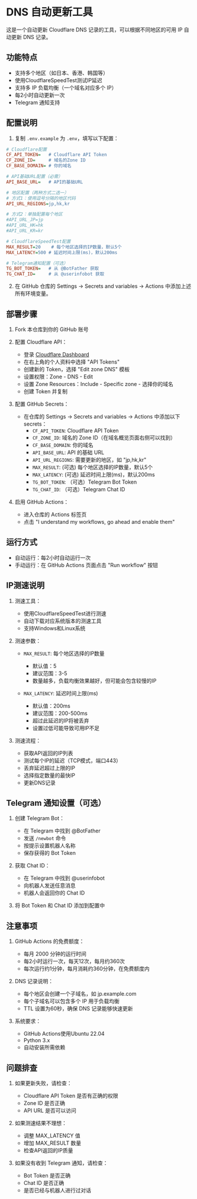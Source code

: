 # DNS 自动更新工具

这是一个自动更新 Cloudflare DNS 记录的工具，可以根据不同地区的可用 IP 自动更新 DNS 记录。

## 功能特点

- 支持多个地区（如日本、香港、韩国等）
- 使用CloudflareSpeedTest测试IP延迟
- 支持多 IP 负载均衡（一个域名对应多个 IP）
- 每2小时自动更新一次
- Telegram 通知支持

## 配置说明

1. 复制 `.env.example` 为 `.env`，填写以下配置：

```ini
# Cloudflare配置
CF_API_TOKEN=   # Cloudflare API Token
CF_ZONE_ID=     # 域名的Zone ID
CF_BASE_DOMAIN= # 你的域名

# API基础URL配置（必需）
API_BASE_URL=   # API的基础URL

# 地区配置（两种方式二选一）
# 方式1：使用逗号分隔的地区代码
API_URL_REGIONS=jp,hk,kr

# 方式2：单独配置每个地区
#API_URL_JP=jp
#API_URL_HK=hk
#API_URL_KR=kr

# CloudflareSpeedTest配置
MAX_RESULT=20    # 每个地区选择的IP数量，默认5个
MAX_LATENCY=500 # 延迟时间上限(ms)，默认200ms

# Telegram通知配置（可选）
TG_BOT_TOKEN=   # 从 @BotFather 获取
TG_CHAT_ID=     # 从 @userinfobot 获取
```

2. 在 GitHub 仓库的 Settings -> Secrets and variables -> Actions 中添加上述所有环境变量。

## 部署步骤

1. Fork 本仓库到你的 GitHub 账号

2. 配置 Cloudflare API：
   - 登录 [Cloudflare Dashboard](https://dash.cloudflare.com)
   - 在右上角的个人资料中选择 "API Tokens"
   - 创建新的 Token，选择 "Edit zone DNS" 模板
   - 设置权限：Zone - DNS - Edit
   - 设置 Zone Resources：Include - Specific zone - 选择你的域名
   - 创建 Token 并复制

3. 配置 GitHub Secrets：
   - 在仓库的 Settings -> Secrets and variables -> Actions 中添加以下 secrets：
     - `CF_API_TOKEN`: Cloudflare API Token
     - `CF_ZONE_ID`: 域名的 Zone ID（在域名概览页面右侧可以找到）
     - `CF_BASE_DOMAIN`: 你的域名
     - `API_BASE_URL`: API 的基础 URL
     - `API_URL_REGIONS`: 需要更新的地区，如 "jp,hk,kr"
     - `MAX_RESULT`: (可选) 每个地区选择的IP数量，默认5个
     - `MAX_LATENCY`: (可选) 延迟时间上限(ms)，默认200ms
     - `TG_BOT_TOKEN`: （可选）Telegram Bot Token
     - `TG_CHAT_ID`: （可选）Telegram Chat ID

4. 启用 GitHub Actions：
   - 进入仓库的 Actions 标签页
   - 点击 "I understand my workflows, go ahead and enable them"

## 运行方式

- 自动运行：每2小时自动运行一次
- 手动运行：在 GitHub Actions 页面点击 "Run workflow" 按钮

## IP测速说明

1. 测速工具：
   - 使用CloudflareSpeedTest进行测速
   - 自动下载对应系统版本的测速工具
   - 支持Windows和Linux系统

2. 测速参数：
   - `MAX_RESULT`: 每个地区选择的IP数量
     * 默认值：5
     * 建议范围：3-5
     * 数量越多，负载均衡效果越好，但可能会包含较慢的IP
   
   - `MAX_LATENCY`: 延迟时间上限(ms)
     * 默认值：200ms
     * 建议范围：200-500ms
     * 超过此延迟的IP将被丢弃
     * 设置过低可能导致可用IP不足

3. 测速流程：
   - 获取API返回的IP列表
   - 测试每个IP的延迟（TCP模式，端口443）
   - 丢弃延迟超过上限的IP
   - 选择指定数量的最快IP
   - 更新DNS记录

## Telegram 通知设置（可选）

1. 创建 Telegram Bot：
   - 在 Telegram 中找到 @BotFather
   - 发送 `/newbot` 命令
   - 按提示设置机器人名称
   - 保存获得的 Bot Token

2. 获取 Chat ID：
   - 在 Telegram 中找到 @userinfobot
   - 向机器人发送任意消息
   - 机器人会返回你的 Chat ID

3. 将 Bot Token 和 Chat ID 添加到配置中

## 注意事项

1. GitHub Actions 的免费额度：
   - 每月 2000 分钟的运行时间
   - 每2小时运行一次，每天12次，每月约360次
   - 每次运行约1分钟，每月消耗约360分钟，在免费额度内

2. DNS 记录说明：
   - 每个地区会创建一个子域名，如 jp.example.com
   - 每个子域名可以包含多个 IP 用于负载均衡
   - TTL 设置为60秒，确保 DNS 记录能够快速更新

3. 系统要求：
   - GitHub Actions使用Ubuntu 22.04
   - Python 3.x
   - 自动安装所需依赖

## 问题排查

1. 如果更新失败，请检查：
   - Cloudflare API Token 是否有正确的权限
   - Zone ID 是否正确
   - API URL 是否可以访问

2. 如果测速结果不理想：
   - 调整 MAX_LATENCY 值
   - 增加 MAX_RESULT 数量
   - 检查API返回的IP质量

3. 如果没有收到 Telegram 通知，请检查：
   - Bot Token 是否正确
   - Chat ID 是否正确
   - 是否已经与机器人进行过对话 